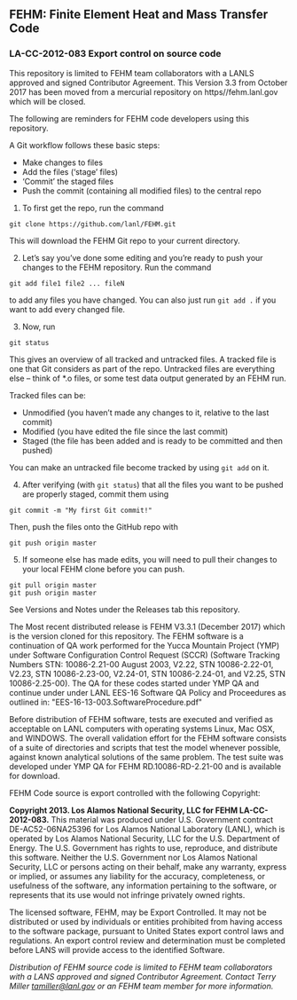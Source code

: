## FEHM: Finite Element Heat and Mass Transfer Code ##
### LA-CC-2012-083 Export control on source code ###

This repository is limited to FEHM team collaborators with a LANLS approved and signed Contributor Agreement.
This Version 3.3 from October 2017 has been moved from a mercurial repository on https//fehm.lanl.gov which will be closed.

The following are reminders for FEHM code developers using this repository.

A Git workflow follows these basic steps:
* Make changes to files
* Add the files (‘stage’ files)
* ‘Commit’ the staged files
* Push the commit (containing all modified files) to the central repo
 
1. To first get the repo, run the command

```
git clone https://github.com/lanl/FEHM.git
```

This will download the FEHM Git repo to your current directory.
 
2. Let’s say you’ve done some editing and you’re ready to push your changes to the FEHM repository.
Run the command

```
git add file1 file2 ... fileN
```
 
to add any files you have changed. You can also just run `git add .` if you want to add every changed file.
 
3. Now, run
 
``` 
git status
```
 
This gives an overview of all tracked and untracked files.
A tracked file is one that Git considers as part of the repo.
Untracked files are everything else – think of *.o files, or some test data output generated by an FEHM run.
 
Tracked files can be:
* Unmodified (you haven’t made any changes to it, relative to the last commit)
* Modified (you have edited the file since the last commit)
* Staged (the file has been added and is ready to be committed and then pushed)
 
You can make an untracked file become tracked by using `git add` on it.
 
4. After verifying (with `git status`) that all the files you want to be pushed are properly staged, commit them using

```
git commit -m "My first Git commit!"
```
 
Then, push the files onto the GitHub repo with

```
git push origin master
```
 
5. If someone else has made edits, you will need to pull their changes to your local FEHM clone before you can push.
 
```
git pull origin master
git push origin master
```


See Versions and Notes under the Releases tab this repository.

The Most recent distributed release is FEHM V3.3.1 (December 2017) which is the version cloned for this repository. The FEHM software is a continuation of QA work performed for the Yucca Mountain Project (YMP) under Software Configuration Control Request (SCCR) (Software Tracking Numbers STN: 10086-2.21-00 August 2003, V2.22, STN 10086-2.22-01, V2.23, STN 10086-2.23-00, V2.24-01, STN 10086-2.24-01, and V2.25, STN 10086-2.25-00). 
The QA for these codes started under YMP QA and continue under under LANL EES-16 Software QA Policy and Proceedures as outlined in: "EES-16-13-003.SoftwareProcedure.pdf" 

Before distribution of FEHM software, tests are executed and verified as acceptable on LANL computers with operating systems Linux, Mac OSX, and WINDOWS. The overall validation effort for the FEHM software consists of a suite of directories and scripts that test the model whenever possible, against known analytical solutions of the same problem. The test suite was developed under YMP QA for FEHM RD.10086-RD-2.21-00 and is available for download.

FEHM Code source is export controlled with the following Copyright:

**Copyright 2013. Los Alamos National Security, LLC for FEHM LA-CC-2012-083.** This material was produced under U.S. Government contract DE-AC52-06NA25396 for Los Alamos National Laboratory (LANL), which is operated by Los Alamos National Security, LLC for the U.S. Department of Energy. The U.S. Government has rights to use, reproduce, and distribute this software. Neither the U.S. Government nor Los Alamos National Security, LLC or persons acting on their behalf, make any warranty, express or implied, or assumes any liability for the accuracy, completeness, or usefulness of the software, any information pertaining to the software, or represents that its use would not infringe privately owned rights.  

The licensed software, FEHM, may be Export Controlled. It may not be distributed or used by individuals or entities prohibited from having access to the software package, pursuant to United States export control laws and regulations. An export control review and determination must be completed before LANS will provide access to the identified Software. 

*Distribution of FEHM source code is limited to FEHM team collaborators with a LANS approved and signed Contributor Agreement. Contact Terry Miller tamiller@lanl.gov or an FEHM team member for more information.*
